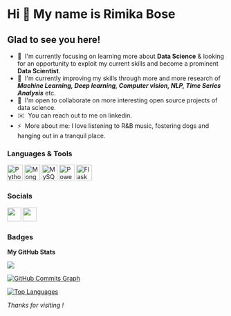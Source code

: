 Hi 👋 My name is Rimika Bose
============================

Glad to see you here!
---------------------

*   🚀  I'm currently focusing on learning more about **Data Science** & looking for an opportunity to exploit my current skills and become a prominent **Data Scientist**.
*   🧠  I'm currently improving my skills through more and more research of _**Machine Learning, Deep learning, Computer vision, NLP, Time Series Analysis**_ etc.
*   🤝  I'm open to collaborate on more interesting open source projects of data science.
*   ✉️  You can reach out to me on linkedin.
*   ⚡  More about me: I love listening to R&B music, fostering dogs and hanging out in a tranquil place.



### Languages & Tools

<p align="left">
<a href="https://www.python.org/" target="_blank" rel="noreferrer"><img src="https://raw.githubusercontent.com/danielcranney/readme-generator/main/public/icons/skills/python-colored.svg" width="36" height="36" alt="Python" /></a>
<a href="https://www.mongodb.com/" target="_blank" rel="noreferrer"><img src="https://raw.githubusercontent.com/danielcranney/readme-generator/main/public/icons/skills/mongodb-colored.svg" width="36" height="36" alt="MongoDB" /></a>
<a href="https://www.mysql.com/" target="_blank" rel="noreferrer"><img src="https://raw.githubusercontent.com/danielcranney/readme-generator/main/public/icons/skills/mysql-colored.svg" width="36" height="36" alt="MySQL" /></a>
<a href="https://powerbi.microsoft.com/en-us/" target="_blank" rel="noreferrer"><img src="https://upload.wikimedia.org/wikipedia/commons/thumb/c/cf/New_Power_BI_Logo.svg/600px-New_Power_BI_Logo.svg.png?20210102182532" width="36" height="36" alt="Power BI" /></a>
<a href="https://palletsprojects.com/p/flask/" target="_blank" rel="noreferrer"><img src="https://www.vectorlogo.zone/logos/pocoo_flask/pocoo_flask-icon.svg" width="36" height="36" alt="Flask" /></a>
</p>


### Socials

<p align="left"> <a href="https://www.github.com/RB100-git" target="_blank" rel="noreferrer"><img src="https://raw.githubusercontent.com/danielcranney/readme-generator/main/public/icons/socials/github.svg" width="32" height="32" /></a> <a href="https://www.linkedin.com/in/rimika-bose/" target="_blank" rel="noreferrer"><img src="https://raw.githubusercontent.com/danielcranney/readme-generator/main/public/icons/socials/linkedin.svg" width="32" height="32" /></a></p>


### Badges

<b>My GitHub Stats</b>

<a href="http://www.github.com/RB100-git"><img src="https://github-readme-streak-stats.herokuapp.com/?user=RB100-git&stroke=ffffff&background=1c1917&ring=0891b2&fire=0891b2&currStreakNum=ffffff&currStreakLabel=0891b2&sideNums=ffffff&sideLabels=ffffff&dates=ffffff&hide_border=true" /></a>

<a href="http://www.github.com/RB100-git"><img src="https://github-readme-activity-graph.cyclic.app/graph?username=RB100-git&bg_color=1c1917&color=ffffff&line=0891b2&point=ffffff&area_color=1c1917&area=true&hide_border=true&custom_title=GitHub%20Commits%20Graph" alt="GitHub Commits Graph" /></a>

<a href="https://github.com/RB100-git" align="left"><img src="https://github-readme-stats.vercel.app/api/top-langs/?username=RB100-git&langs_count=10&title_color=0891b2&text_color=ffffff&icon_color=0891b2&bg_color=1c1917&hide_border=true&locale=en&custom_title=Top%20%Languages" alt="Top Languages" /></a>

*Thanks for visiting !*
